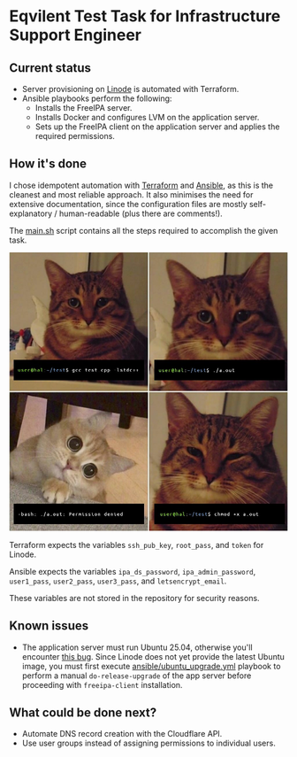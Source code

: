 # Eqvilent Test Task for Infrastructure Support Engineer

## Current status

- Server provisioning on [Linode](https://www.linode.com) is automated with Terraform.
- Ansible playbooks perform the following:
  - Installs the FreeIPA server.
  - Installs Docker and configures LVM on the application server.
  - Sets up the FreeIPA client on the application server and applies the required permissions.

## How it's done

I chose idempotent automation with [Terraform](https://developer.hashicorp.com/terraform) and [Ansible](https://www.redhat.com/en/ansible-collaborative), as this is the cleanest and most reliable approach. It also minimises the need for extensive documentation, since the configuration files are mostly self-explanatory / human-readable (plus there are comments!).

The [main.sh](main.sh) script contains all the steps required to accomplish the given task.

<img src="https://github.com/JonathanSeriesX/dayoneXtwitter/blob/main/pics/chmod.jpg?raw=true" alt="chmod situation" width="600"/>

Terraform expects the variables `ssh_pub_key`, `root_pass`, and `token` for Linode.

Ansible expects the variables `ipa_ds_password`, `ipa_admin_password`, `user1_pass`, `user2_pass`, `user3_pass`, and `letsencrypt_email`.

These variables are not stored in the repository for security reasons.

## Known issues

- The application server must run Ubuntu 25.04, otherwise you'll encounter [this bug](https://bugs.launchpad.net/ubuntu/+source/freeipa/+bug/2078034). Since Linode does not yet provide the latest Ubuntu image, you must first execute [ansible/ubuntu_upgrade.yml](ansible/ubuntu_upgrade.yml) playbook to perform a manual `do-release-upgrade` of the app server before proceeding with `freeipa-client` installation.

## What could be done next?

- Automate DNS record creation with the Cloudflare API.
- Use user groups instead of assigning permissions to individual users.
